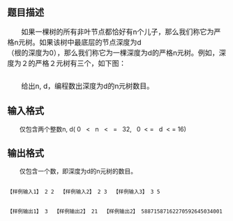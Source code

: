 ## 题目描述

<p><span style="font-size: medium;">　　如果一棵树的所有非叶节点都恰好有n个儿子，那么我们称它为严格n元树。如果该树中最底层的节点深度为d<br> （根的深度为0），那么我们称它为一棵深度为d的严格n元树。例如，深度为２的严格２元树有三个，如下图：<br> </span></p>
<p><span style="font-size: medium;"> <img border="0" alt="" src="https://s2.loli.net/2023/08/14/sgeaqwtnXO39jSy.png"> </span></p>
<p><span style="font-size: medium;">　　给出n, d，编程数出深度为d的n元树数目。<br> </span></p>

## 输入格式

<p>　　仅包含两个整数n, d( 0   <   n   <   =   32,   0  < =   d  < = 16)</p>

## 输出格式

<p>　　仅包含一个数，即深度为d的n元树的数目。</p>

```input1
【样例输入1】 2 2  【样例输入2】 2 3  【样例输入3】 3 5
```
```output1
【样例输出1】 3  【样例输出2】 21  【样例输出2】 58871587162270592645034001
```

